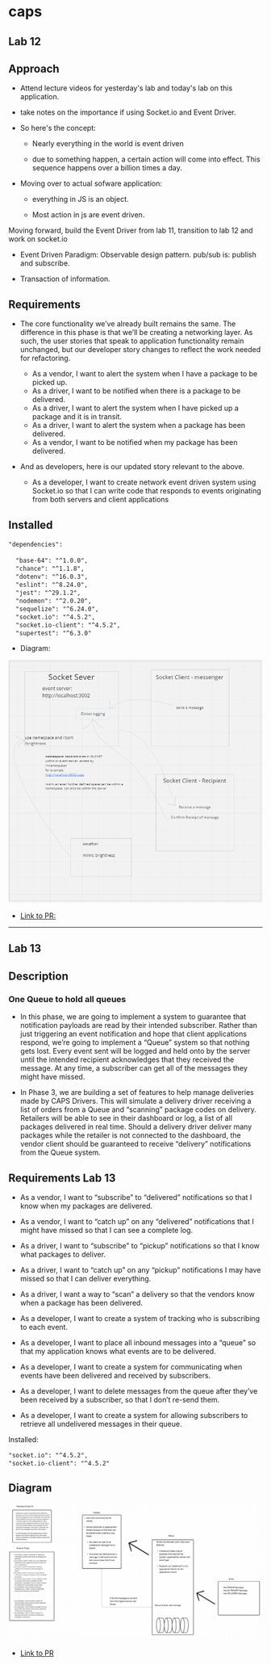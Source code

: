 # caps

## Lab 12

## Approach

- Attend lecture videos for yesterday's lab and today's lab on this application.

- take notes on the importance if using Socket.io and Event Driver.

- So here's the concept:

  - Nearly everything in the world is event driven

  - due to something happen, a certain action will come into effect. This sequence happens over a billion times a day.

- Moving over to actual sofware application:

  - everything in JS is an object.

  - Most action in js are event driven.

Moving forward, build the Event Driver from lab 11, transition to lab 12 and work on socket.io

- Event Driven Paradigm: Observable design pattern. pub/sub is: publish and subscribe.

- Transaction of information.

## Requirements

- The core functionality we’ve already built remains the same. The difference in this phase is that we’ll be creating a networking layer. As such, the user stories that speak to application functionality remain unchanged, but our developer story changes to reflect the work needed for refactoring.

  - As a vendor, I want to alert the system when I have a package to be picked up.
  - As a driver, I want to be notified when there is a package to be delivered.
  - As a driver, I want to alert the system when I have picked up a package and it is in transit.
  - As a driver, I want to alert the system when a package has been delivered.
  - As a vendor, I want to be notified when my package has been delivered.

- And as developers, here is our updated story relevant to the above.

  - As a developer, I want to create network event driven system using Socket.io so that I can write code that responds to events originating from both servers and client applications

## Installed

    "dependencies": 

      "base-64": "^1.0.0",
      "chance": "^1.1.8",
      "dotenv": "^16.0.3",
      "eslint": "^8.24.0",
      "jest": "^29.1.2",
      "nodemon": "^2.0.20",
      "sequelize": "^6.24.0",
      "socket.io": "^4.5.2",
      "socket.io-client": "^4.5.2",
      "supertest": "^6.3.0"

- Diagram:

![UML](assets/UML%20Rough%20Draft%20for%20Lab%2012.png)

- [Link to PR:](https://github.com/Keelen-Fisher/caps/pulls?q=is%3Apr+is%3Aclosed)

------------------------------------------------------------------------------------------------------------------------------------------------------------------------------------------------------------------

## Lab 13

## Description

### One Queue to hold all queues

- In this phase, we are going to implement a system to guarantee that notification payloads are read by their intended subscriber. Rather than just triggering an event notification and hope that client applications respond, we’re going to implement a “Queue” system so that nothing gets lost. Every event sent will be logged and held onto by the server until the intended recipient acknowledges that they received the message. At any time, a subscriber can get all of the messages they might have missed.

- In Phase 3, we are building a set of features to help manage deliveries made by CAPS Drivers. This will simulate a delivery driver receiving a list of orders from a Queue and “scanning” package codes on delivery. Retailers will be able to see in their dashboard or log, a list of all packages delivered in real time. Should a delivery driver deliver many packages while the retailer is not connected to the dashboard, the vendor client should be guaranteed to receive “delivery” notifications from the Queue system.

## Requirements Lab 13

- As a vendor, I want to “subscribe” to “delivered” notifications so that I know when my packages are delivered.
- As a vendor, I want to “catch up” on any “delivered” notifications that I might have missed so that I can see a complete log.
- As a driver, I want to “subscribe” to “pickup” notifications so that I know what packages to deliver.
- As a driver, I want to “catch up” on any “pickup” notifications I may have missed so that I can deliver everything.
- As a driver, I want a way to “scan” a delivery so that the vendors know when a package has been delivered.

- As a developer, I want to create a system of tracking who is subscribing to each event.
- As a developer, I want to place all inbound messages into a “queue” so that my application knows what events are to be delivered.
- As a developer, I want to create a system for communicating when events have been delivered and received by subscribers.
- As a developer, I want to delete messages from the queue after they’ve been received by a subscriber, so that I don’t re-send them.
- As a developer, I want to create a system for allowing subscribers to retrieve all undelivered messages in their queue.

Installed:

    "socket.io": "^4.5.2",
    "socket.io-client": "^4.5.2"

## Diagram

![UML](assets/Lab%2013%20Diagram-Description.png)

- [Link to PR](https://github.com/Keelen-Fisher/caps/pull/5)
